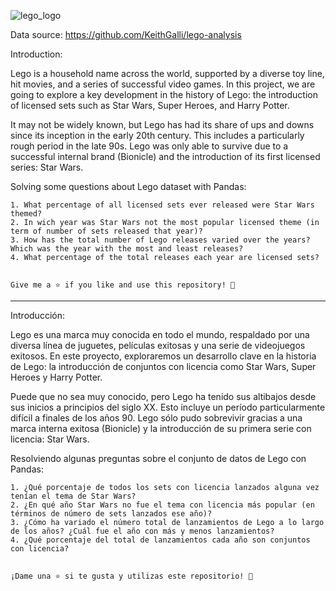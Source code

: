 ![lego_logo](https://github.com/DataCiriano/Data-Analysis-Python/assets/147123439/8a3e8117-cbcf-4dc3-82c5-29aa61771737)


Data source: https://github.com/KeithGalli/lego-analysis



Introduction:

Lego is a household name across the world, supported by a diverse toy line, hit movies, and a series of successful video games. In this project, 
we are going to explore a key development in the history of Lego: the introduction of licensed sets such as Star Wars, Super Heroes, and Harry Potter.

It may not be widely known, but Lego has had its share of ups and downs since its inception in the early 20th century. This includes a particularly rough 
period in the late 90s. Lego was only able to survive due to a successful internal brand (Bionicle) and the introduction of its first licensed series: Star Wars.


Solving some questions about Lego dataset with Pandas:

	1. What percentage of all licensed sets ever released were Star Wars themed?
	2. In wich year was Star Wars not the most popular licensed theme (in term of number of sets released that year)?
	3. How has the total number of Lego releases varied over the years? Which was the year with the most and least releases?
 	4. What percentage of the total releases each year are licensed sets?


	Give me a ⭐️ if you like and use this repository! 👏

--------------------------------------------------------------------------------------------

	
Introducción:

Lego es una marca muy conocida en todo el mundo, respaldado por una diversa línea de juguetes, películas exitosas y una serie de videojuegos exitosos. En este proyecto, 
exploraremos un desarrollo clave en la historia de Lego: la introducción de conjuntos con licencia como Star Wars, Super Heroes y Harry Potter.

Puede que no sea muy conocido, pero Lego ha tenido sus altibajos desde sus inicios a principios del siglo XX. Esto incluye un período particularmente difícil a finales de los años 90. 
Lego sólo pudo sobrevivir gracias a una marca interna exitosa (Bionicle) y la introducción de su primera serie con licencia: Star Wars.
    
    
Resolviendo algunas preguntas sobre el conjunto de datos de Lego con Pandas:

	1. ¿Qué porcentaje de todos los sets con licencia lanzados alguna vez tenían el tema de Star Wars?
	2. ¿En qué año Star Wars no fue el tema con licencia más popular (en términos de número de sets lanzados ese año)?
	3. ¿Cómo ha variado el número total de lanzamientos de Lego a lo largo de los años? ¿Cuál fue el año con más y menos lanzamientos?
 	4. ¿Qué porcentaje del total de lanzamientos cada año son conjuntos con licencia?
		
	
	¡Dame una ⭐️ si te gusta y utilizas este repositorio! 👏
